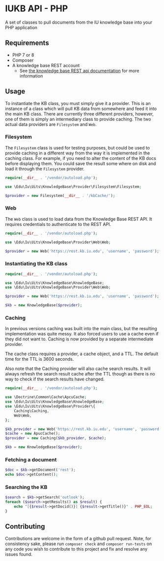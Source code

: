 # IUKB API - PHP
A set of classes to pull documents from the IU knowledge base into your PHP application

## Requirements
* PHP 7 or 8
* Composer
* A knowledge base REST account
    * See [the knowledge base REST api documentation](https://kb.iu.edu/d/rest)
    for more information
    
## Usage
To instantiate the KB class, you must simply give it a provider. This is an
instance of a class which will pull KB data from somewhere and feed it into the
main KB class. There are currently three different providers, however, one of
them is simply an intermediary class to provide caching. The two actual data
providers are `Filesystem` and `Web`.

### Filesystem
The `Filesystem` class is used for testing purposes, but could be used to provide
caching in a different way from the way it is implemented in the caching class.
For example, if you need to alter the content of the KB docs before displaying
them. You could save the result some where on disk and load it through the
`Filesystem` provider.

```php
require(__dir__ . '/vendor/autoload.php');

use \Edu\Iu\Uits\KnowledgeBase\Provider\Filesystem\Filesystem;

$provider = new Filesystem(__dir__ . '/kbCache/');
```

### Web
The `Web` class is used to load data from the Knowledge Base REST API. It
requires credentials to authenticate to the REST API.

```php
require(__dir__ . '/vendor/autoload.php');

use \Edu\Iu\Uits\KnowledgeBase\Provider\Web\Web;

$provider = new Web('https://rest.kb.iu.edu', 'username', 'password');
```

### Instantiating the KB class
```php
require(__dir__ . '/vendor/autoload.php');

use \Edu\Iu\Uits\KnowledgeBase\KnowledgeBase;
use \Edu\Iu\Uits\KnowledgeBase\Provider\Web\Web;

$provider = new Web('https://rest.kb.iu.edu', 'username', 'password');

$kb = new KnowledgeBase($provider);
```

### Caching
In previous versions caching was built into the main class, but the resulting
implementation was quite messy. It also forced users to use a cache even if they
did not want to. Caching is now provided by a separate intermediate provider.

The cache class requires a provider, a cache object, and a TTL. The default time
for the TTL is 3600 seconds.

Also note that the Caching provider will also cache search results. It will
always refresh the search result cache after the TTL though as there is no way
to check if the search results have changed.

```php
require(__dir__ . '/vendor/autoload.php');

use \Doctrine\Common\Cache\ApcuCache;
use \Edu\Iu\Uits\KnowledgeBase\KnowledgeBase;
use \Edu\Iu\Uits\KnowledgeBase\Provider\{
    Caching\Caching,
    Web\Web,
};

$kb_provider = new Web('https://rest.kb.iu.edu', 'username', 'password');
$cache = new ApucCache();
$provider = new Caching($kb_provider, $cache);

$kb = new KnowledgeBase($provider);
```

### Fetching a document
```php
$doc = $kb->getDocument('rest');
echo $doc->getContent();
```

### Searching the KB
```php
$search = $kb->getSearch('outlook');
foreach ($search->getResults() as $result) {
    echo "[{$result->getDocid()}] {$result->getTitle()}" . PHP_EOL;
}
```

## Contributing
Contributions are welcome in the form of a github pull request. Note, for
consistency sake, please run `composer check` and `composer run-tests` on any code
you wish to contribute to this project and fix and resolve any issues found.
